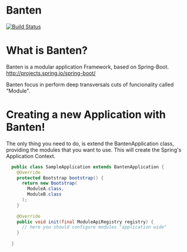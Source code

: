 # Banten 

[![Build Status](https://travis-ci.org/waabox/banten.svg?branch=master)](https://travis-ci.org/waabox/banten)

<h1>What is Banten?</h1>

Banten is a modular application Framework, based on Spring-Boot. http://projects.spring.io/spring-boot/

Banten focus in perform deep transversals cuts of funcionality called "Module".

<h1>Creating a new Application with Banten!</h2>

The only thing you need to do, is extend the BantenApplication class, providing the modules that you want to use.
This will create the Spring's Application Context.

```java
  public class SampleApplication extends BantenApplication {
    @Override
    protected Bootstrap bootstrap() {
      return new Bootstrap(
        ModuleA.class,
        ModuleB.class
      );
    }
    
    @Override
    public void init(final ModuleApiRegistry registry) {
      // here you should configure modules "application wide"
    }
    
  }
```
